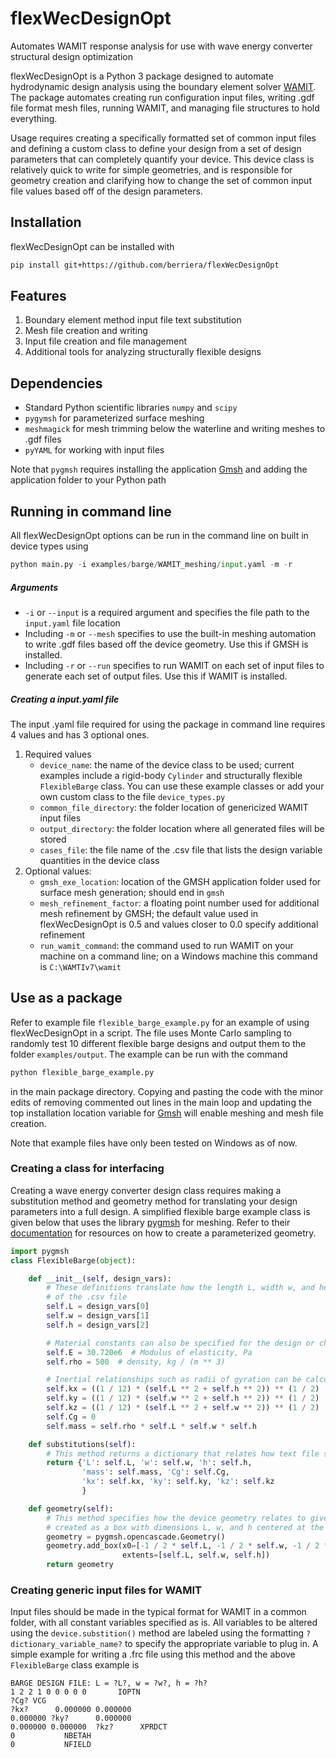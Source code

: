 # flexWecDesignOpt
Automates WAMIT response analysis for use with wave energy converter structural design optimization

flexWecDesignOpt is a Python 3 package designed to automate hydrodynamic design analysis using the boundary element 
solver [WAMIT](http://wamit.com/). The package automates creating run configuration input files, writing .gdf file 
format mesh files, running WAMIT, and managing file structures to hold everything.

Usage requires creating a specifically formatted set of common input files and defining a custom class to define 
your design from a set of design parameters that can completely quantify your device. This device class is relatively 
quick to write for simple geometries, and is responsible for geometry creation and clarifying how to change the set of common input file values based off of the design parameters.

## Installation
flexWecDesignOpt can be installed with
```bash
pip install git+https://github.com/berriera/flexWecDesignOpt
```

## Features
1. Boundary element method input file text substitution
2. Mesh file creation and writing
3. Input file creation and file management
4. Additional tools for analyzing structurally flexible designs

## Dependencies
* Standard Python scientific libraries `numpy` and `scipy`
* `pygymsh` for parameterized surface meshing
* `meshmagick` for mesh trimming below the waterline and writing meshes to .gdf files
* `pyYAML` for working with input files

Note that `pygmsh` requires installing the application [Gmsh](http://gmsh.info/) and adding the application folder to your Python path


## Running in command line
All flexWecDesignOpt options can be run in the command line on built in device types using
```python
python main.py -i examples/barge/WAMIT_meshing/input.yaml -m -r
```
##### Arguments
* `-i` or `--input` is a required argument and specifies the file path to the `input.yaml` file location
* Including `-m` or `--mesh` specifies to use the built-in meshing automation to write .gdf files based off the device 
geometry. Use this if GMSH is installed.
* Including `-r` or `--run` specifies to run WAMIT on each set of input files to generate each set of output files. Use
this if WAMIT is installed.

##### Creating a input.yaml file
The input .yaml file required for using the package in command line requires 4 values and has 3 optional ones.
1. Required values
    * `device_name`: the name of the device class to be used; current examples include a rigid-body `Cylinder` and
 structurally flexible `FlexibleBarge` class. You can use these example classes or add your own custom class to the file
 `device_types.py`
    * `common_file_directory`: the folder location of genericized WAMIT input files
    * `output_directory`: the folder location where all generated files will be stored
    * `cases_file`: the file name of the .csv file that lists the design variable quantities in the device class
2. Optional values:
    * `gmsh_exe_location`: location of the GMSH application folder used for surface mesh generation; should end 
    in `gmsh`
    * `mesh_refinement_factor`: a floating point number used for additional mesh refinement by GMSH; the default value 
    used in flexWecDesignOpt is 0.5 and values closer to 0.0 specify additional refinement
    * `run_wamit_command`: the command used to run WAMIT on your machine on a command line; on a Windows machine this 
    command is `C:\WAMTIv7\wamit`

## Use as a package
Refer to example file `flexible_barge_example.py` for an example of using flexWecDesignOpt in a script. The file uses 
Monte Carlo sampling to randomly test 10 different flexible barge designs and output them to the folder 
`examples/output`. The example can be run with the command
```bash
python flexible_barge_example.py
```
in the main package directory. Copying and pasting the code with the minor edits of removing commented out lines in the 
main loop and updating the top installation location variable for [Gmsh](http://gmsh.info/) will enable meshing and 
mesh file creation.

Note that example files have only been tested on Windows as of now.

### Creating a class for interfacing
Creating a wave energy converter design class requires making a substitution method and geometry method for translating
your design parameters into a full design. A simplified flexible barge example class is given below that uses the library 
[pygmsh](https://pypi.org/project/pygmsh/) for meshing. Refer to their 
[documentation](https://pygmsh.readthedocs.io/en/latest/index.html) for resources on how to create a parameterized geometry.

```python
import pygmsh
class FlexibleBarge(object):

    def __init__(self, design_vars):
        # These definitions translate how the length L, width w, and height h of the barge are translated from each row
        # of the .csv file
        self.L = design_vars[0]
        self.w = design_vars[1]
        self.h = design_vars[2]

        # Material constants can also be specified for the design or changed based on chosen values
        self.E = 30.720e6  # Modulus of elasticity, Pa
        self.rho = 500  # density, kg / (m ** 3)

        # Inertial relationships such as radii of gyration can be calculated using input values like this
        self.kx = ((1 / 12) * (self.L ** 2 + self.h ** 2)) ** (1 / 2)
        self.ky = ((1 / 12) * (self.w ** 2 + self.h ** 2)) ** (1 / 2)
        self.kz = ((1 / 12) * (self.L ** 2 + self.w ** 2)) ** (1 / 2)
        self.Cg = 0
        self.mass = self.rho * self.L * self.w * self.h

    def substitutions(self):
        # This method returns a dictionary that relates how text file substitutions correspond to device quantities
        return {'L': self.L, 'w': self.w, 'h': self.h, 
                'mass': self.mass, 'Cg': self.Cg, 
                'kx': self.kx, 'ky': self.ky, 'kz': self.kz
                }

    def geometry(self):
        # This method specifies how the device geometry relates to given input variables. For example, the barge is 
        # created as a box with dimensions L, w, and h centered at the origin
        geometry = pygmsh.opencascade.Geometry()
        geometry.add_box(x0=[-1 / 2 * self.L, -1 / 2 * self.w, -1 / 2 * self.h],
                         extents=[self.L, self.w, self.h])
        return geometry
```

### Creating generic input files for WAMIT
Input files should be made in the typical format for WAMIT in a common folder, with all constant variables specified as
is. All variables to be altered using the `device.substition()` method are labeled using the formatting 
`?dictionary_variable_name?` to specify the appropriate variable to plug in. A simple example for writing a .frc file
using this method and the above `FlexibleBarge` class example is
```text
BARGE DESIGN FILE: L = ?L?, w = ?w?, h = ?h?
1 2 2 1 0 0 0 0 0       IOPTN
?Cg? VCG
?kx? 	  0.000000 0.000000
0.000000 ?ky? 	   0.000000
0.000000 0.000000  ?kz?      XPRDCT
0           NBETAH
0           NFIELD
```